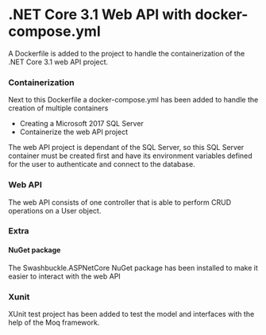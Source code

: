# .NET Core 3.1 Web API with docker-compose.yml

A Dockerfile is added to the project to handle the containerization of the .NET Core 3.1 web API project. 

### Containerization
Next to this Dockerfile a docker-compose.yml has been added to handle the creation of multiple containers
* Creating a Microsoft 2017 SQL Server
* Containerize the web API project

The web API project is dependant of the SQL Server, so this SQL Server container must be created first and have its 
environment variables defined for the user to authenticate and connect to the database.

### Web API 
The web API consists of one controller that is able to perform CRUD operations on a User object.

### Extra
#### NuGet package
The Swashbuckle.ASPNetCore NuGet package has been installed to make it easier to interact with the web API

### Xunit
XUnit test project has been added to test the model and interfaces with the help of the Moq framework.
